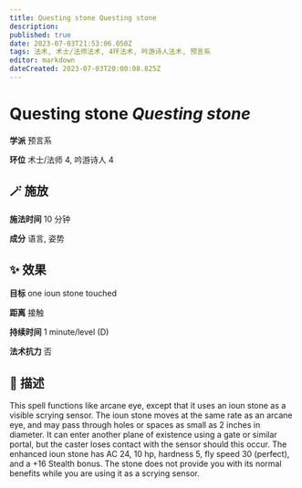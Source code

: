 ```yaml
---
title: Questing stone Questing stone
description: 
published: true
date: 2023-07-03T21:53:06.050Z
tags: 法术, 术士/法师法术, 4环法术, 吟游诗人法术, 预言系
editor: markdown
dateCreated: 2023-07-03T20:00:08.825Z
---
```


# **Questing stone** *Questing stone*

**学派** 预言系 

**环位** 术士/法师 4, 吟游诗人 4

## 🪄 施放

**施法时间** 10 分钟

**成分** 语言, 姿势

## ✨ 效果 

**目标** one ioun stone touched 

**距离** 接触  

**持续时间** 1 minute/level (D) 

**法术抗力** 否

## 📖 描述

This spell functions like arcane eye, except that it uses an ioun stone as a visible scrying sensor. The ioun stone moves at the same rate as an arcane eye, and may pass through holes or spaces as small as 2 inches in diameter. It can enter another plane of existence using a gate or similar portal, but the caster loses contact with the sensor should this occur. The enhanced ioun stone has AC 24, 10 hp, hardness 5, fly speed 30 (perfect), and a +16 Stealth bonus. The stone does not provide you with its normal benefits while you are using it as a scrying sensor.
    